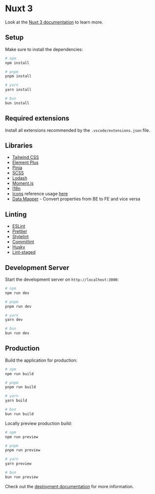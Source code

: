 # Nuxt 3

Look at the [Nuxt 3 documentation](https://nuxt.com/docs/getting-started/introduction) to learn more.

## Setup

Make sure to install the dependencies:

```bash
# npm
npm install

# pnpm
pnpm install

# yarn
yarn install

# bun
bun install
```

## Required extensions

Install all extensions recommended by the `.vscode/extensions.json` file.

## Libraries

- [Tailwind CSS](https://tailwindcss.com/)
- [Element Plus](https://element-plus.org/en-US/component/overview.html)
- [Pinia](https://pinia.esm.dev/)
- [SCSS](https://sass-lang.com/)
- [Lodash](https://lodash.com/)
- [Moment.js](https://momentjs.com/)
- [I18n](https://i18n.nuxtjs.org/)
- [Icons](https://icones.js.org/) reference usage [here](https://nuxt.com/modules/icon)
- [Data Mapper](https://www.npmjs.com/package/@tamnt-work/data-mapper) - Convert properties from BE to FE and vice versa

## Linting

- [ESLint](https://eslint.org/)
- [Prettier](https://prettier.io/)
- [Stylelint](https://stylelint.io/)
- [Commitlint](https://commitlint.js.org/)
- [Husky](https://typicode.github.io/husky/#/)
- [Lint-staged](https://www.npmjs.com/package/lint-staged)

## Development Server

Start the development server on `http://localhost:3000`:

```bash
# npm
npm run dev

# pnpm
pnpm run dev

# yarn
yarn dev

# bun
bun run dev
```

## Production

Build the application for production:

```bash
# npm
npm run build

# pnpm
pnpm run build

# yarn
yarn build

# bun
bun run build
```

Locally preview production build:

```bash
# npm
npm run preview

# pnpm
pnpm run preview

# yarn
yarn preview

# bun
bun run preview
```

Check out the [deployment documentation](https://nuxt.com/docs/getting-started/deployment) for more information.
